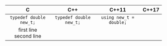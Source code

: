 
| C | C++ | C++11 | C++17 |
| :---: | :---: | :---: | :---: |
| `typedef double new_t;`  |   `typedef double new_t;`   | `using new_t = double;`    | |
| first line<br>second line||||

